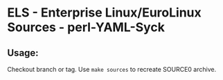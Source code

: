 # ELS - Enterprise Linux/EuroLinux Sources - perl-YAML-Syck
 
## Usage:
  Checkout branch or tag. Use `make sources` to recreate  SOURCE0 archive.
